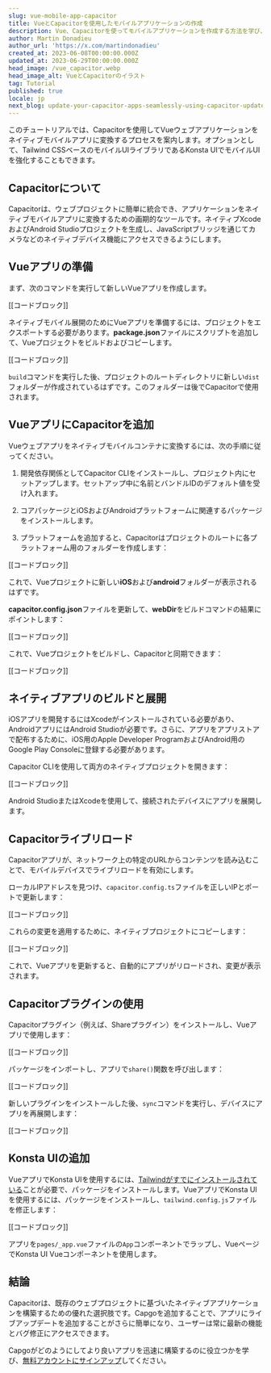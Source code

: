 ```yaml
---
slug: vue-mobile-app-capacitor
title: VueとCapacitorを使用したモバイルアプリケーションの作成
description: Vue、Capacitorを使ってモバイルアプリケーションを作成する方法を学び、Konsta UIを使ってユーザーインターフェースを強化することもできます。
author: Martin Donadieu
author_url: 'https://x.com/martindonadieu'
created_at: 2023-06-08T00:00:00.000Z
updated_at: 2023-06-29T00:00:00.000Z
head_image: /vue_capacitor.webp
head_image_alt: VueとCapacitorのイラスト
tag: Tutorial
published: true
locale: jp
next_blog: update-your-capacitor-apps-seamlessly-using-capacitor-updater
---
```


このチュートリアルでは、Capacitorを使用してVueウェブアプリケーションをネイティブモバイルアプリに変換するプロセスを案内します。オプションとして、Tailwind CSSベースのモバイルUIライブラリであるKonsta UIでモバイルUIを強化することもできます。

## Capacitorについて

Capacitorは、ウェブプロジェクトに簡単に統合でき、アプリケーションをネイティブモバイルアプリに変換するための画期的なツールです。ネイティブXcodeおよびAndroid Studioプロジェクトを生成し、JavaScriptブリッジを通じてカメラなどのネイティブデバイス機能にアクセスできるようにします。

## Vueアプリの準備

まず、次のコマンドを実行して新しいVueアプリを作成します。

[[コードブロック]]

ネイティブモバイル展開のためにVueアプリを準備するには、プロジェクトをエクスポートする必要があります。**package.json**ファイルにスクリプトを追加して、Vueプロジェクトをビルドおよびコピーします。

[[コードブロック]]

`build`コマンドを実行した後、プロジェクトのルートディレクトリに新しい`dist`フォルダーが作成されているはずです。このフォルダーは後でCapacitorで使用されます。

## VueアプリにCapacitorを追加

Vueウェブアプリをネイティブモバイルコンテナに変換するには、次の手順に従ってください。

1. 開発依存関係としてCapacitor CLIをインストールし、プロジェクト内にセットアップします。セットアップ中に名前とバンドルIDのデフォルト値を受け入れます。

2. コアパッケージとiOSおよびAndroidプラットフォームに関連するパッケージをインストールします。

3. プラットフォームを追加すると、Capacitorはプロジェクトのルートに各プラットフォーム用のフォルダーを作成します：

[[コードブロック]]

これで、Vueプロジェクトに新しい**iOS**および**android**フォルダーが表示されるはずです。

**capacitor.config.json**ファイルを更新して、**webDir**をビルドコマンドの結果にポイントします：

[[コードブロック]]

これで、Vueプロジェクトをビルドし、Capacitorと同期できます：

[[コードブロック]]

## ネイティブアプリのビルドと展開

iOSアプリを開発するにはXcodeがインストールされている必要があり、AndroidアプリにはAndroid Studioが必要です。さらに、アプリをアプリストアで配布するために、iOS用のApple Developer ProgramおよびAndroid用のGoogle Play Consoleに登録する必要があります。

Capacitor CLIを使用して両方のネイティブプロジェクトを開きます：

[[コードブロック]]

Android StudioまたはXcodeを使用して、接続されたデバイスにアプリを展開します。

## Capacitorライブリロード

Capacitorアプリが、ネットワーク上の特定のURLからコンテンツを読み込むことで、モバイルデバイスでライブリロードを有効にします。

ローカルIPアドレスを見つけ、`capacitor.config.ts`ファイルを正しいIPとポートで更新します：

[[コードブロック]]

これらの変更を適用するために、ネイティブプロジェクトにコピーします：

[[コードブロック]]

これで、Vueアプリを更新すると、自動的にアプリがリロードされ、変更が表示されます。

## Capacitorプラグインの使用

Capacitorプラグイン（例えば、Shareプラグイン）をインストールし、Vueアプリで使用します：

[[コードブロック]]

パッケージをインポートし、アプリで`share()`関数を呼び出します：

[[コードブロック]]

新しいプラグインをインストールした後、`sync`コマンドを実行し、デバイスにアプリを再展開します：

[[コードブロック]]

## Konsta UIの追加

VueアプリでKonsta UIを使用するには、[Tailwindがすでにインストールされている](https://tailwindcss.com/docs/guides/vite/#vue)ことが必要で、パッケージをインストールします。VueアプリでKonsta UIを使用するには、パッケージをインストールし、`tailwind.config.js`ファイルを修正します：

[[コードブロック]]

アプリを`pages/_app.vue`ファイルの`App`コンポーネントでラップし、VueページでKonsta UI Vueコンポーネントを使用します。

## 結論

Capacitorは、既存のウェブプロジェクトに基づいたネイティブアプリケーションを構築するための優れた選択肢です。Capgoを追加することで、アプリにライブアップデートを追加することがさらに簡単になり、ユーザーは常に最新の機能とバグ修正にアクセスできます。

Capgoがどのようにしてより良いアプリを迅速に構築するのに役立つかを学び、[無料アカウントにサインアップ](/register/)してください。